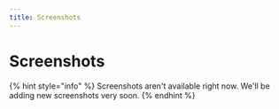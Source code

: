 ```yaml
---
title: Screenshots
---
```


# Screenshots

{% hint style="info" %}
Screenshots aren't available right now. We'll be adding new screenshots very soon.
{% endhint %}
